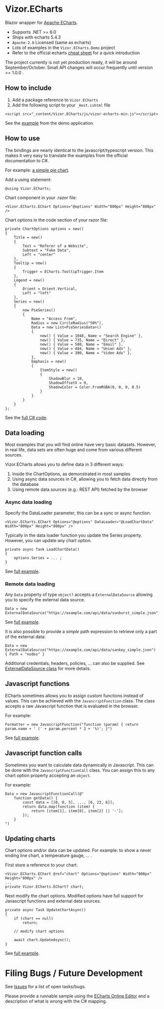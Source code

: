# Vizor.ECharts

Blazor wrapper for [Apache ECharts](https://echarts.apache.org/en/index.html).

 - Supports .NET >= 6.0
 - Ships with echarts 5.4.3
 - `Apache-2.0` Licensed (same as echarts)
 - Lots of examples in the `Vizor.ECharts.Demo` project
 - Refer to the official echarts [cheat sheet](https://echarts.apache.org/en/cheat-sheet.html) for a quick introduction
 
The project currently is not yet production ready, it will be around September/October.
Small API changes will occur frequently until version >= 1.0.0 .
 
## How to include

1. Add a package reference to `Vizor.ECharts`
2. Add the following script to your `_Host.cshtml` file
```
<script src="_content/Vizor.ECharts/js/vizor-echarts-min.js"></script>
```
See the [example](https://github.com/datahint-eu/vizor-echarts/blob/main/src/Vizor.ECharts.Demo/Pages/_Host.cshtml) from the demo application.

## How to use

The bindings are nearly identical to the javascript/typescript version.
This makes it very easy to translate the examples from the official documentation to C#.

For example: [a simple pie chart](https://echarts.apache.org/examples/en/editor.html?c=pie-simple).

Add a using statement:
```
@using Vizor.ECharts;
```

Chart component in your .razor file:
```
<Vizor.ECharts.EChart Options="@options" Width="800px" Height="800px" />
```

Chart options in the code section of your razor file:
```
private ChartOptions options = new()
{
	Title = new()
	{
		Text = "Referer of a Website",
		Subtext = "Fake Data",
		Left = "center"
	},
	Tooltip = new()
	{
		Trigger = ECharts.TooltipTrigger.Item
	},
	Legend = new()
	{
		Orient = Orient.Vertical,
		Left = "left"
	},
	Series = new()
	{
		new PieSeries()
		{
			Name = "Access From",
			Radius = new CircleRadius("50%"),
			Data = new List<PieSeriesData>()
			{
				new() { Value = 1048, Name = "Search Engine" },
				new() { Value = 735, Name = "Direct" },
				new() { Value = 580, Name = "Email" },
				new() { Value = 484, Name = "Union Ads" },
				new() { Value = 300, Name = "Video Ads" },
			},
			Emphasis = new()
			{
				ItemStyle = new()
				{
					ShadowBlur = 10,
					ShadowOffsetX = 0,
					ShadowColor = Color.FromRGBA(0, 0, 0, 0.5)
				}
			}
		}
	}
};
```

See the [full C# code](https://github.com/datahint-eu/vizor-echarts/blob/main/src/Vizor.ECharts.Samples/Areas/Pie/SimplePieChart.razor).

## Data loading

Most examples that you will find online have very basic datasets.
However, in real life, data sets are often huge and come from various different sources.

Vizor.ECharts allows you to define data in 3 different ways:
1. Inside the ChartOptions, as demonstrated in most samples
2. Using async data sources in C#, allowing you to fetch data directly from the database
3. Using remote data sources (e.g.: REST API) fetched by the browser

### Async data loading

Specify the DataLoader parameter, this can be a sync or async function.
```
<Vizor.ECharts.EChart Options="@options" DataLoader="@LoadChartData" Width="800px" Height="800px" />
```

Typically in the data loader function you update the Series property. However, you can update any chart option.
```
private async Task LoadChartData()
{
	options.Series = ... ;
}
```

See [full example](https://github.com/datahint-eu/vizor-echarts/blob/main/src/Vizor.ECharts.Samples/Areas/Misc/DataLoaderSampleChart.razor).

### Remote data loading

Any `Data` property of type `object?` accepts a `ExternalDataSource` allowing you to specify the external data source.

```
Data = new ExternalDataSource("https://example.com/api/data/sunburst_simple.json")
```
See [full example](https://github.com/datahint-eu/vizor-echarts/blob/main/src/Vizor.ECharts.Samples/Areas/Sunburst/SimpleSunburstChart.razor).

It is also possible to provide a *simple* path expression to retrieve only a part of the external data:
```
Data = new ExternalDataSource("https://example.com/api/data/sankey_simple.json") { Path = "nodes" }
```

Additional credentials, headers, policies, ... can also be supplied.
See [ExternalDataSource class](https://github.com/datahint-eu/vizor-echarts/blob/main/src/Vizor.ECharts/Types/ExternalDataSource.cs) for more details.


## Javascript functions

ECharts sometimes allows you to assign custom functions instead of values.
This can be achieved with the `JavascriptFunction` class.
The class accepts a raw Javascript function that is evaluated in the browser.

For example:
```
Formatter = new JavascriptFunction("function (param) { return param.name + ' (' + param.percent * 2 + '%)'; }")
```

See [full example](https://github.com/datahint-eu/vizor-echarts/blob/main/src/Vizor.ECharts.Samples/Areas/Pie/HalfDoughnutChart.razor).

## Javascript function calls

Sometimes you want to calculate data dynamically in Javascript.
This can be done with the `JavascriptFunctionCall` class.
You can assign this to any chart option property accepting an `object`.

For example:
```
Data = new JavascriptFunctionCall(@"
	function getData() {
		const data = [[0, 0, 5], ..., [6, 23, 6]];
		return data.map(function (item) {
			return [item[1], item[0], item[2] || '-'];
		});
	}
")
```

## Updating charts

Chart options and/or data can be updated. For example: to show a never ending line chart, a temperature gauge, ... .

First store a reference to your chart.
```
<Vizor.ECharts.EChart @ref="chart" Options="@options" Width="800px" Height="800px" />
...
private Vizor.ECharts.EChart? chart;
```

Next modify the chart options.
Modified options have full support for Javascript functions and external data sources.
```
private async Task UpdateChartAsync()
{
	if (chart == null)
		return;

	// modify chart options
	
	await chart.UpdateAsync();
}
```

See [full example](https://github.com/datahint-eu/vizor-echarts/blob/main/src/Vizor.ECharts.Samples/Areas/Gauge/TempGaugeChart.razor).


# Filing Bugs / Future Development

See [Issues](https://github.com/datahint-eu/vizor-echarts/issues) for a list of open tasks/bugs.

Please provide a runnable sample using the [ECharts Online Editor](https://echarts.apache.org/examples/en/editor.html) and a description of what is wrong with the C# mapping.